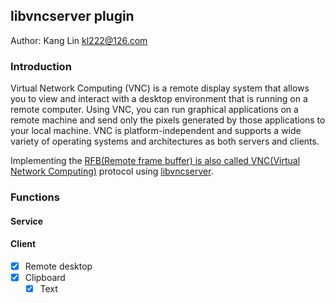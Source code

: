 ## libvncserver plugin

Author: Kang Lin <kl222@126.com>

### Introduction

Virtual Network Computing (VNC) is a remote display system
that allows you to view and interact with a desktop environment
that is running on a remote computer.
Using VNC, you can run graphical applications on a remote machine
and send only the pixels generated by those applications
to your local machine. VNC is platform-independent
and supports a wide variety of operating systems
and architectures as both servers and clients.

Implementing the [RFB(Remote frame buffer) is also called VNC(Virtual Network Computing)](https://github.com/rfbproto/rfbproto) protocol
using [libvncserver](https://github.com/LibVNC/libvncserver).

### Functions

#### Service

#### Client

- [x] Remote desktop
- [x] Clipboard
  - [x] Text
